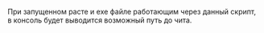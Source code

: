 При запущенном расте и exe файле работающим через данный скрипт, в консоль будет выводится возможный путь до чита.
